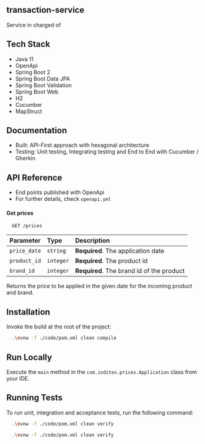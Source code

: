 ## transaction-service

Service in charged of

## Tech Stack

* Java 11
* OpenApi
* Spring Boot 2
* Spring Boot Data JPA
* Spring Boot Validation
* Spring Boot Web
* H2
* Cucumber
* MapStruct

## Documentation

* Built: API-First approach with hexagonal architecture
* Testing: Unit testing, Integrating testing and End to End with Cucumber / Gherkin

## API Reference

* End points published with OpenApi
* For further details, check `openapi.yml`

#### Get prices

```http
  GET /prices
```

| Parameter    | Type       | Description                                |
|:-------------|:-----------|:-------------------------------------------|
| `price_date` | `string`   | **Required**. The application date         |
| `product_id` | `integer`  | **Required**. The product id               |
| `brand_id`   | `integer`  | **Required**. The brand id of the product  |

Returns the price to be applied in the given date for the incoming product and brand.

## Installation

Invoke the build at the root of the project:

```bash
  .\mvnw -f ./code/pom.xml clean compile
```

## Run Locally

Execute the `main` method in the `com.inditex.prices.Application` class from your IDE.

## Running Tests

To run unit, integration and acceptance tests, run the following command:

```bash
  .\mvnw -f ./code/pom.xml clean verify
```

```bash
  .\mvnw -f ./code/pom.xml clean verify
```